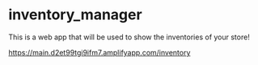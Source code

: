 # inventory_manager
This is a web app that will be used to show the inventories of your store!

https://main.d2et99tgi9ifm7.amplifyapp.com/inventory
